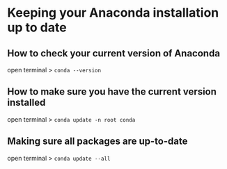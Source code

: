 # Keeping your Anaconda installation up to date

## How to check your current version of Anaconda

open terminal > `conda --version`

## How to make sure you have the current version installed

open terminal > `conda update -n root conda`

## Making sure all packages are up-to-date

open terminal > `conda update --all`
